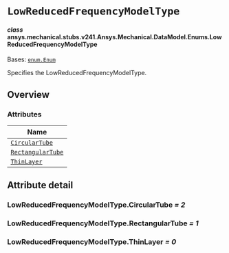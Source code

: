 # `LowReducedFrequencyModelType`



#### *class* ansys.mechanical.stubs.v241.Ansys.Mechanical.DataModel.Enums.LowReducedFrequencyModelType

Bases: [`enum.Enum`](https://docs.python.org/3/library/enum.html#enum.Enum)

Specifies the LowReducedFrequencyModelType.

<!-- !! processed by numpydoc !! -->

<a id="overview"></a>

## Overview

### Attributes

| Name |
| -------------------------------------------------------------------------------------------------------------------------------------------------------- |
| [`CircularTube`](../../../../../v242/Ansys/Mechanical/DataModel/Enums/LowReducedFrequencyModelType.md#LowReducedFrequencyModelType.CircularTube) |
| [`RectangularTube`](../../../../../v242/Ansys/Mechanical/DataModel/Enums/LowReducedFrequencyModelType.md#LowReducedFrequencyModelType.RectangularTube) |
| [`ThinLayer`](../../../../../v242/Ansys/Mechanical/DataModel/Enums/LowReducedFrequencyModelType.md#LowReducedFrequencyModelType.ThinLayer) |

<a id="attribute-detail"></a>

## Attribute detail

<a id="LowReducedFrequencyModelType.CircularTube"></a>

### LowReducedFrequencyModelType.CircularTube *= 2*

<a id="LowReducedFrequencyModelType.RectangularTube"></a>

### LowReducedFrequencyModelType.RectangularTube *= 1*

<a id="LowReducedFrequencyModelType.ThinLayer"></a>

### LowReducedFrequencyModelType.ThinLayer *= 0*


